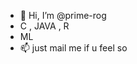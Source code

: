 - 👋 Hi, I’m @prime-rog
- C , JAVA , R 
- ML 
- 📫 just mail me if u feel so

<!---
prime-rog/prime-rog is a ✨ special ✨ repository because its `README.md` (this file) appears on your GitHub profile.
You can click the Preview link to take a look at your changes.
--->

